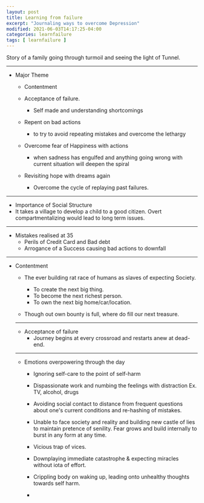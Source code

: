 ```yaml
---
layout: post
title: Learning from failure
excerpt: "Journaling ways to overcome Depression"
modified: 2021-06-03T14:17:25-04:00
categories: learnfailure
tags: [ learnfailure ]
---
```


Story of a family going through turmoil and seeing the light of Tunnel.


----
* Major Theme
  * Contentment

  * Acceptance of failure.
    * Self made and understanding shortcomings

  * Repent on bad actions
    * to try to avoid repeating mistakes and overcome the lethargy

  * Overcome fear of Happiness with actions
    * when sadness has engulfed and anything going wrong with current situation will deepen the spiral

  * Revisiting hope with dreams again
    * Overcome the cycle of replaying past failures.


---
 *  Importance of Social Structure
  * It takes a village to develop a child to a good citizen. Overt compartmentalizing would lead to long term issues.



---
* Mistakes realised at 35
  * Perils of Credit Card and Bad debt
  * Arrogance of a Success causing bad actions to downfall


---
* Contentment
  * The ever building rat race of humans as slaves of expecting Society.
    * To create the next big thing.
    * To become the next richest person.
    * To own the next big home/car/location.

  * Though out own bounty is full, where do fill our next treasure.


  ---
  * Acceptance of failure
    * Journey begins at every crossroad and restarts anew at dead-end.

  ----
  * Emotions overpowering through the day
    * Ignoring self-care to the point of self-harm

    * Dispassionate work and numbing the feelings with distraction Ex. TV, alcohol, drugs

    * Avoiding social contact to distance from frequent questions about one's current conditions and re-hashing of mistakes.

    * Unable to face society and reality and building new castle of lies to maintain pretence of senility. Fear grows and build internally to burst in any form at any time.

    * Vicious trap of vices.

    * Downplaying immediate catastrophe & expecting miracles without iota of effort.

    * Crippling body on waking up, leading onto unhealthy thoughts towards self harm.

    * 
